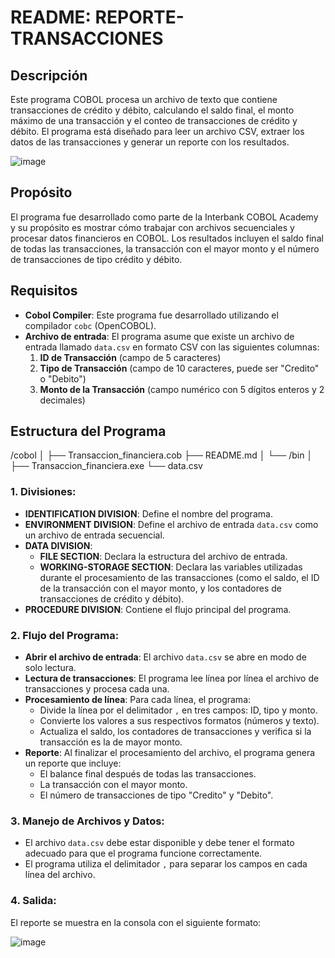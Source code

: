 # README: REPORTE-TRANSACCIONES

## Descripción

Este programa COBOL procesa un archivo de texto que contiene transacciones de crédito y débito, calculando el saldo final, el monto máximo de una transacción y el conteo de transacciones de crédito y débito. El programa está diseñado para leer un archivo CSV, extraer los datos de las transacciones y generar un reporte con los resultados.

![image](https://github.com/user-attachments/assets/d93cf795-2013-4512-a4bc-23c50da2873c)

## Propósito

El programa fue desarrollado como parte de la Interbank COBOL Academy y su propósito es mostrar cómo trabajar con archivos secuenciales y procesar datos financieros en COBOL. Los resultados incluyen el saldo final de todas las transacciones, la transacción con el mayor monto y el número de transacciones de tipo crédito y débito.

## Requisitos

- **Cobol Compiler**: Este programa fue desarrollado utilizando el compilador `cobc` (OpenCOBOL).
- **Archivo de entrada**: El programa asume que existe un archivo de entrada llamado `data.csv` en formato CSV con las siguientes columnas:
  1. **ID de Transacción** (campo de 5 caracteres)
  2. **Tipo de Transacción** (campo de 10 caracteres, puede ser "Credito" o "Debito")
  3. **Monto de la Transacción** (campo numérico con 5 dígitos enteros y 2 decimales)

## Estructura del Programa

/cobol
│
├── Transaccion_financiera.cob
├── README.md
│
└── /bin
    │
    ├── Transaccion_financiera.exe
    └── data.csv

### 1. **Divisiones:**

- **IDENTIFICATION DIVISION**: Define el nombre del programa.
- **ENVIRONMENT DIVISION**: Define el archivo de entrada `data.csv` como un archivo de entrada secuencial.
- **DATA DIVISION**:
  - **FILE SECTION**: Declara la estructura del archivo de entrada.
  - **WORKING-STORAGE SECTION**: Declara las variables utilizadas durante el procesamiento de las transacciones (como el saldo, el ID de la transacción con el mayor monto, y los contadores de transacciones de crédito y débito).
- **PROCEDURE DIVISION**: Contiene el flujo principal del programa.

### 2. **Flujo del Programa:**

- **Abrir el archivo de entrada**: El archivo `data.csv` se abre en modo de solo lectura.
- **Lectura de transacciones**: El programa lee línea por línea el archivo de transacciones y procesa cada una.
- **Procesamiento de línea**: Para cada línea, el programa:
  - Divide la línea por el delimitador `,` en tres campos: ID, tipo y monto.
  - Convierte los valores a sus respectivos formatos (números y texto).
  - Actualiza el saldo, los contadores de transacciones y verifica si la transacción es la de mayor monto.
- **Reporte**: Al finalizar el procesamiento del archivo, el programa genera un reporte que incluye:
  - El balance final después de todas las transacciones.
  - La transacción con el mayor monto.
  - El número de transacciones de tipo "Credito" y "Debito".

### 3. **Manejo de Archivos y Datos:**

- El archivo `data.csv` debe estar disponible y debe tener el formato adecuado para que el programa funcione correctamente.
- El programa utiliza el delimitador `,` para separar los campos en cada línea del archivo.

### 4. **Salida:**

El reporte se muestra en la consola con el siguiente formato:

![image](https://github.com/user-attachments/assets/b803ee97-73d4-4463-a3be-8a7b3f9b106a)

